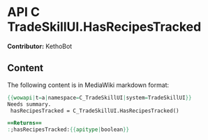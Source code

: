 # API C TradeSkillUI.HasRecipesTracked

**Contributor:** KethoBot

## Content

The following content is in MediaWiki markdown format:

```mediawiki
{{wowapi|t=a|namespace=C_TradeSkillUI|system=TradeSkillUI}}
Needs summary.
 hasRecipesTracked = C_TradeSkillUI.HasRecipesTracked()

==Returns==
:;hasRecipesTracked:{{apitype|boolean}}
```
